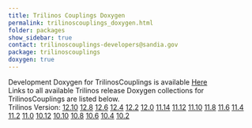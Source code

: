 ```yaml
---
title: Trilinos Couplings Doxygen
permalink: trilinoscouplings_doxygen.html
folder: packages
show_sidebar: true
contact: trilinoscouplings-developers@sandia.gov
package: trilinoscouplings
doxygen: true
---
```


Development Doxygen for TrilinosCouplings is available [Here](http://trilinos.org/docs/dev/packages/trilinoscouplings/doc/html/index.html)  
Links to all available Trilinos release Doxygen collections for TrilinosCouplings are listed below.  
Trilinos Version: [12.10](http://trilinos.org/docs/r12.10/packages/trilinoscouplings/doc/html/index.html) [12.8](http://trilinos.org/docs/r12.8/packages/trilinoscouplings/doc/html/index.html) [12.6](http://trilinos.org/docs/r12.6/packages/trilinoscouplings/doc/html/index.html) [12.4](http://trilinos.org/docs/r12.4/packages/trilinoscouplings/doc/html/index.html) [12.2](http://trilinos.org/docs/r12.2/packages/trilinoscouplings/doc/html/index.html) [12.0](http://trilinos.org/docs/r12.0/packages/trilinoscouplings/doc/html/index.html) [11.14](http://trilinos.org/docs/r11.14/packages/trilinoscouplings/doc/html/index.html) [11.12](http://trilinos.org/docs/r11.12/packages/trilinoscouplings/doc/html/index.html) [11.10](http://trilinos.org/docs/r11.10/packages/trilinoscouplings/doc/html/index.html) [11.8](http://trilinos.org/docs/r11.8/packages/trilinoscouplings/doc/html/index.html) [11.6](http://trilinos.org/docs/r11.6/packages/trilinoscouplings/doc/html/index.html) [11.4](http://trilinos.org/docs/r11.4/packages/trilinoscouplings/doc/html/index.html) [11.2](http://trilinos.org/docs/r11.2/packages/trilinoscouplings/doc/html/index.html) [11.0](http://trilinos.org/docs/r11.0/packages/trilinoscouplings/doc/html/index.html) [10.12](http://trilinos.org/docs/r10.12/packages/trilinoscouplings/doc/html/index.html) [10.10](http://trilinos.org/docs/r10.10/packages/trilinoscouplings/doc/html/index.html) [10.8](http://trilinos.org/docs/r10.8/packages/trilinoscouplings/doc/html/index.html) [10.6](http://trilinos.org/docs/r10.6/packages/trilinoscouplings/doc/html/index.html) [10.4](http://trilinos.org/docs/r10.4/packages/trilinoscouplings/doc/html/index.html) [10.2](http://trilinos.org/docs/r10.2/packages/trilinoscouplings/doc/html/index.html)
